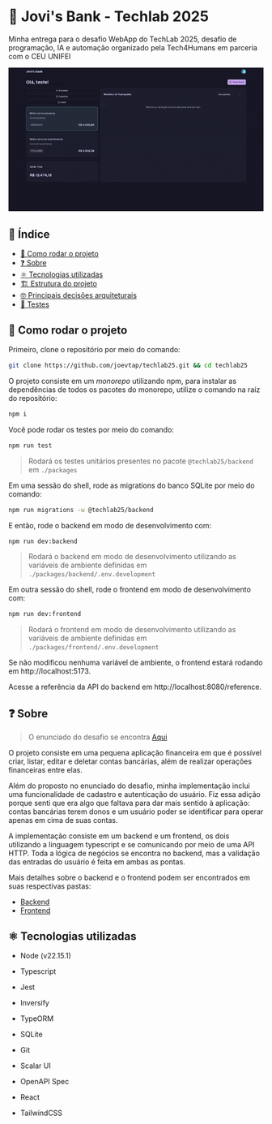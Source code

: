 # 💸 Jovi's Bank - Techlab 2025

Minha entrega para o desafio WebApp do TechLab 2025, desafio de programação, IA e automação organizado pela Tech4Humans em parceria com o CEU UNIFEI

![Demo](./docs/demo.gif)

## 📜 Índice

- [🚀 Como rodar o projeto](#-como-rodar-o-projeto)
- [❓ Sobre](#-sobre)
- [⚛️ Tecnologias utilizadas]()
- [🏗️ Estrutura do projeto]()
- [🤓 Principais decisões arquiteturais]()
- [🧪 Testes]()

## 🚀 Como rodar o projeto

Primeiro, clone o repositório por meio do comando:

```sh
git clone https://github.com/joevtap/techlab25.git && cd techlab25
```

O projeto consiste em um _monorepo_ utilizando npm, para instalar as dependências de todos os pacotes do monorepo, utilize o comando na raíz do repositório:

```sh
npm i
```

Você pode rodar os testes por meio do comando:

```sh
npm run test
```

> Rodará os testes unitários presentes no pacote `@techlab25/backend` em `./packages`

Em uma sessão do shell, rode as migrations do banco SQLite por meio do comando:

```sh
npm run migrations -w @techlab25/backend
```

E então, rode o backend em modo de desenvolvimento com:

```sh
npm run dev:backend
```

> Rodará o backend em modo de desenvolvimento utilizando as variáveis de ambiente definidas em `./packages/backend/.env.development`

Em outra sessão do shell, rode o frontend em modo de desenvolvimento com:

```sh
npm run dev:frontend
```

> Rodará o frontend em modo de desenvolvimento utilizando as variáveis de ambiente definidas em `./packages/frontend/.env.development`

Se não modificou nenhuma variável de ambiente, o frontend estará rodando em http://localhost:5173.

Acesse a referência da API do backend em http://localhost:8080/reference.

## ❓ Sobre

> O enunciado do desafio se encontra [Aqui](<https://github.com/tech4humans-brasil/techlab-ceu/blob/main/Finan%C3%A7as%20(Webapp)/Desafio%20WebApp.pdf>)

O projeto consiste em uma pequena aplicação financeira em que é possível criar, listar, editar e deletar contas bancárias, além de realizar operações financeiras entre elas.

Além do proposto no enunciado do desafio, minha implementação inclui uma funcionalidade de cadastro e autenticação do usuário. Fiz essa adição porque senti que era algo que faltava para dar mais sentido à aplicação: contas bancárias terem donos e um usuário poder se identificar para operar apenas em cima de suas contas.

A implementação consiste em um backend e um frontend, os dois utilizando a linguagem typescript e se comunicando por meio de uma API HTTP. Toda a lógica de negócios se encontra no backend, mas a validação das entradas do usuário é feita em ambas as pontas.

Mais detalhes sobre o backend e o frontend podem ser encontrados em suas respectivas pastas:

- [Backend](./packages/backend/README.md)
- [Frontend](./packages/frontend/README.md)

## ⚛️ Tecnologias utilizadas

- Node (v22.15.1)
- Typescript
- Jest
- Inversify
- TypeORM
- SQLite
- Git
- Scalar UI
- OpenAPI Spec

- React
- TailwindCSS
